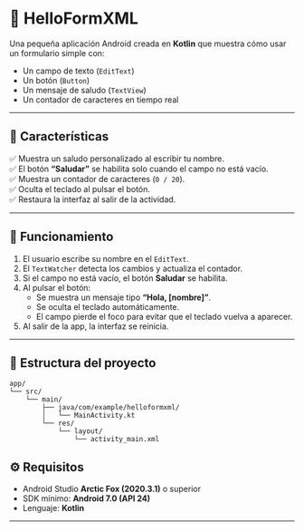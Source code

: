 # 👋 HelloFormXML

Una pequeña aplicación Android creada en **Kotlin** que muestra cómo usar un formulario simple con:
- Un campo de texto (`EditText`)
- Un botón (`Button`)
- Un mensaje de saludo (`TextView`)
- Un contador de caracteres en tiempo real

---

## 🚀 Características

✅ Muestra un saludo personalizado al escribir tu nombre.  
✅ El botón **“Saludar”** se habilita solo cuando el campo no está vacío.  
✅ Muestra un contador de caracteres (`0 / 20`).  
✅ Oculta el teclado al pulsar el botón.  
✅ Restaura la interfaz al salir de la actividad.  

---

## 🧠 Funcionamiento

1. El usuario escribe su nombre en el `EditText`.
2. El `TextWatcher` detecta los cambios y actualiza el contador.
3. Si el campo no está vacío, el botón **Saludar** se habilita.
4. Al pulsar el botón:
   - Se muestra un mensaje tipo **“Hola, [nombre]”**.
   - Se oculta el teclado automáticamente.
   - El campo pierde el foco para evitar que el teclado vuelva a aparecer.
5. Al salir de la app, la interfaz se reinicia.

---

## 🧩 Estructura del proyecto

```
app/
└── src/
    └── main/
        ├── java/com/example/helloformxml/
        │   └── MainActivity.kt
        └── res/
            └── layout/
                └── activity_main.xml
```

## ⚙️ Requisitos

- Android Studio **Arctic Fox (2020.3.1)** o superior  
- SDK mínimo: **Android 7.0 (API 24)**  
- Lenguaje: **Kotlin**

---
